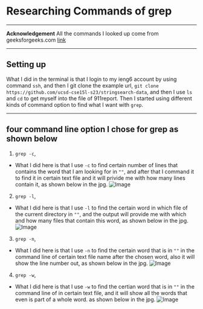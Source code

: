 # Researching Commands of grep
---

**Acknowledgement**
All the commands I looked up come from geeksforgeeks.com [link](https://www.geeksforgeeks.org/grep-command-in-unixlinux/)

---

## Setting up
What I did in the terminal is that I login to my ieng6 account by using command `ssh`, and then I git clone the example url, `git clone https://github.com/ucsd-cse15l-s23/stringsearch-data`, and then I use `ls` and `cd` to get myself into the file of 911report. Then I started using different kinds of command option to find what I want with `grep`.

---

## four command line option I chose for grep as shown below
1. `grep -c`, 
* What I did here is that I use `-c` to find certain number of lines that contains the word that I am looking for in `""`, and after that I command it to find it in certain text file and it will privide me with how many lines contain it, as shown below in the jpg.
![Image](grep-c.jpg)
2. `grep -l`,
* What I did here is that I use `-l` to find the certain word in which file of the current directory in `""`, and the output will provide me with which and how many files that contain this word, as shown below in the jpg. 
![Image](grep-l.jpg)
3. `grep -n`,
* What I did here is that I use `-n` to find the certain word that is in `""` in the command line of certain text file name after the chosen word, also it will show the line number out, as shown below in the jpg.
![Image](grep-n.jpg)
4. `grep -w`, 
* What I did here is that I use `-w` to find the certian word that is in `""` in the command line of in certain text file, and it will show all the words that even is part of a whole word. as shown below in the jpg.
![Image](grep-w.jpg)
